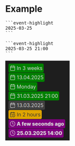 # Example

<pre>
&#96;&#96;&#96;event-highlight
2025-03-25
&#96;&#96;&#96;

&#96;&#96;&#96;event-highlight
2025-03-25 21:00
&#96;&#96;&#96;
</pre>

![Example](assets/example.png)
